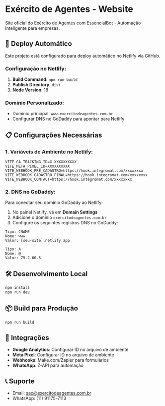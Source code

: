 # Exército de Agentes - Website

Site oficial do Exército de Agentes com EssencialBot - Automação Inteligente para empresas.

## 🚀 Deploy Automático

Este projeto está configurado para deploy automático no Netlify via GitHub.

### Configuração no Netlify:

1. **Build Command**: `npm run build`
2. **Publish Directory**: `dist`
3. **Node Version**: 18

### Domínio Personalizado:

- Domínio principal: `www.exercitodeagentes.com.br`
- Configurar DNS no GoDaddy para apontar para Netlify

## 📋 Configurações Necessárias

### 1. Variáveis de Ambiente no Netlify:

```
VITE_GA_TRACKING_ID=G-XXXXXXXXXX
VITE_META_PIXEL_ID=XXXXXXXXXX
VITE_WEBHOOK_PRE_CADASTRO=https://hook.integromat.com/xxxxxxxx
VITE_WEBHOOK_CADASTRO_FINAL=https://hook.integromat.com/xxxxxxxx
VITE_WEBHOOK_CONTACT=https://hook.integromat.com/xxxxxxxx
```

### 2. DNS no GoDaddy:

Para conectar seu domínio GoDaddy ao Netlify:

1. No painel Netlify, vá em **Domain Settings**
2. Adicione o domínio `exercitodeagentes.com.br`
3. Configure os seguintes registros DNS no GoDaddy:

```
Tipo: CNAME
Nome: www
Valor: [seu-site].netlify.app

Tipo: A
Nome: @
Valor: 75.2.60.5
```

## 🛠️ Desenvolvimento Local

```bash
npm install
npm run dev
```

## 📦 Build para Produção

```bash
npm run build
```

## 🔧 Integrações

- **Google Analytics**: Configurar ID no arquivo de ambiente
- **Meta Pixel**: Configurar ID no arquivo de ambiente  
- **Webhooks**: Make.com/Zapier para formulários
- **WhatsApp**: Z-API para automação

## 📞 Suporte

- Email: sac@exercitodeagentes.com.br
- WhatsApp: (11) 91175-7113